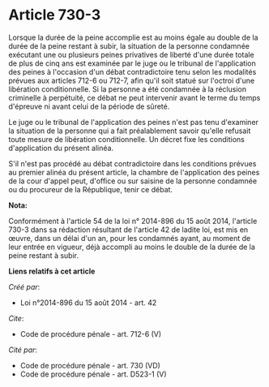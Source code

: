 # Article 730-3

Lorsque la durée de la peine accomplie est au moins égale au double de la durée de la peine restant à subir, la situation de
la personne condamnée exécutant une ou plusieurs peines privatives de liberté d'une durée totale de plus de cinq ans est
examinée par le juge ou le tribunal de l'application des peines à l'occasion d'un débat contradictoire tenu selon les
modalités prévues aux articles 712-6 ou 712-7, afin qu'il soit statué sur l'octroi d'une libération conditionnelle. Si la
personne a été condamnée à la réclusion criminelle à perpétuité, ce débat ne peut intervenir avant le terme du temps
d'épreuve ni avant celui de la période de sûreté. 

Le juge ou le tribunal de l'application des peines n'est pas tenu d'examiner la situation de la personne qui a fait
préalablement savoir qu'elle refusait toute mesure de libération conditionnelle. Un décret fixe les conditions d'application
du présent alinéa. 

S'il n'est pas procédé au débat contradictoire dans les conditions prévues au premier alinéa du présent article, la chambre
de l'application des peines de la cour d'appel peut, d'office ou sur saisine de la personne condamnée ou du procureur de la
République, tenir ce débat.

**Nota:**

Conformément à l'article 54 de la loi n° 2014-896 du 15 août 2014, l'article 730-3 dans sa rédaction résultant de l'article
42 de ladite loi, est mis en œuvre, dans un délai d'un an, pour les condamnés ayant, au moment de leur entrée en vigueur,
déjà accompli au moins le double de la durée de la peine restant à subir.

**Liens relatifs à cet article**

_Créé par_:

  - Loi n°2014-896 du 15 août 2014 - art. 42

_Cite_:

  - Code de procédure pénale - art. 712-6 (V)

_Cité par_:

  - Code de procédure pénale - art. 730 (VD)
  - Code de procédure pénale - art. D523-1 (V)
